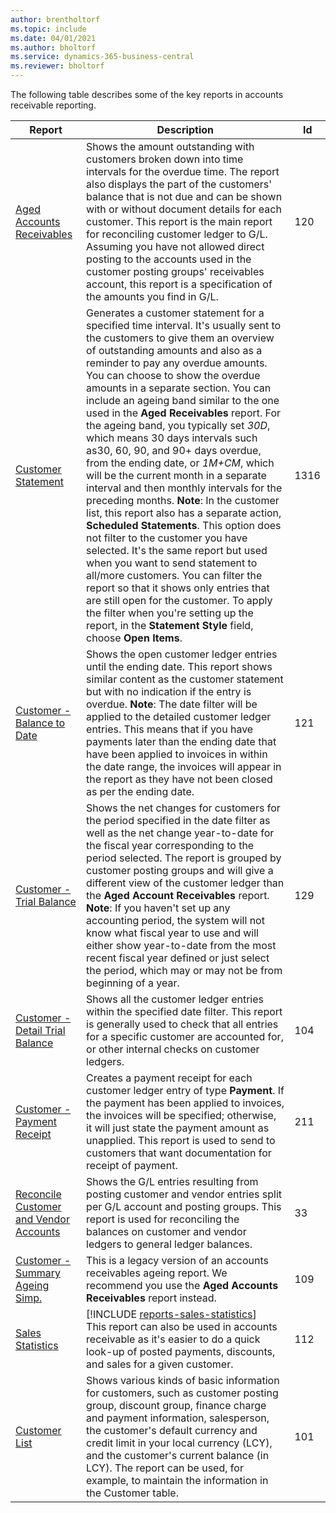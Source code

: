 ```yaml
---
author: brentholtorf
ms.topic: include
ms.date: 04/01/2021
ms.author: bholtorf
ms.service: dynamics-365-business-central
ms.reviewer: bholtorf
---
```


The following table describes some of the key reports in accounts receivable reporting.

| Report | Description | Id | 
|--|--|--|
| [Aged Accounts Receivables](https://businesscentral.dynamics.com?report=120) | Shows the amount outstanding with customers broken down into time intervals for the overdue time. The report also displays the part of the customers' balance that is not due and can be shown with or without document details for each customer. This report is the main report for reconciling customer ledger to G/L. Assuming you have not allowed direct posting to the accounts used in the customer posting groups' receivables account, this report is a specification of the amounts you find in G/L. | 120 |
| [Customer Statement](https://businesscentral.dynamics.com?report=1316) | Generates a customer statement for a specified time interval. It's usually sent to the customers to give them an overview of outstanding amounts and also as a reminder to pay any overdue amounts. You can choose to show the overdue amounts in a separate section. You can include an ageing band similar to the one used in the **Aged Receivables** report. For the ageing band, you typically set *30D*, which means 30 days intervals such as30, 60, 90, and 90+ days overdue, from the ending date, or *1M+CM*, which will be the current month in a separate interval and then monthly intervals for the preceding months. **Note**: In the customer list, this report also has a separate action, **Scheduled Statements**. This option does not filter to the customer you have selected. It's the same report but used when you want to send statement to all/more customers. You can filter the report so that it shows only entries that are still open for the customer. To apply the filter when you're setting up the report, in the **Statement Style** field, choose **Open Items**. | 1316 |
| [Customer - Balance to Date](https://businesscentral.dynamics.com?report=121) | Shows the open customer ledger entries until the ending date. This report shows similar content as the customer statement but with no indication if the entry is overdue. **Note**: The date filter will be applied to the detailed customer ledger entries. This means that if you have payments later than the ending date that have been applied to invoices in within the date range, the invoices will appear in the report as they have not been closed as per the ending date. | 121 | 
| [Customer - Trial Balance](https://businesscentral.dynamics.com?report=129) | Shows the net changes for customers for the period specified in the date filter as well as the net change year-to-date for the fiscal year corresponding to the period selected. The report is grouped by customer posting groups and will give a different view of the customer ledger than the **Aged Account Receivables** report. **Note**: If you haven't set up any accounting period, the system will not know what fiscal year to use and will either show year-to-date from the most recent fiscal year defined or just select the period, which may or may not be from beginning of a year.| 129 |
| [Customer - Detail Trial Balance](https://businesscentral.dynamics.com?report=104) | Shows all the customer ledger entries within the specified date filter. This report is generally used to check that all entries for a specific customer are accounted for, or other internal checks on customer ledgers. | 104 |
| [Customer - Payment Receipt](https://businesscentral.dynamics.com?report=211) | Creates a payment receipt for each customer ledger entry of type **Payment**. If the payment has been applied to invoices, the invoices will be specified; otherwise, it will just state the payment amount as unapplied. This report is used to send to customers that want documentation for receipt of payment.| 211 |
| [Reconcile Customer and Vendor Accounts](https://businesscentral.dynamics.com?report=33) | Shows the G/L entries resulting from posting customer and vendor entries split per G/L account and posting groups. This report is used for reconciling the balances on customer and vendor ledgers to general ledger balances. | 33 |
| [Customer - Summary Ageing Simp.](https://businesscentral.dynamics.com?report=109)| This is a legacy version of an accounts receivables ageing report. We recommend you use the **Aged Accounts Receivables** report instead. | 109 |
| [Sales Statistics](https://businesscentral.dynamics.com?report=112) | [!INCLUDE [reports-sales-statistics](reports-sales-statistics.md)]<br>This report can also be used in accounts receivable as it's easier to do a quick look-up of posted payments, discounts, and sales for a given customer.| 112 |
| [Customer List](https://businesscentral.dynamics.com?report=101) | Shows various kinds of basic information for customers, such as customer posting group, discount group, finance charge and payment information, salesperson, the customer's default currency and credit limit in your local currency (LCY), and the customer's current balance (in LCY). The report can be used, for example, to maintain the information in the Customer table.| 101 |